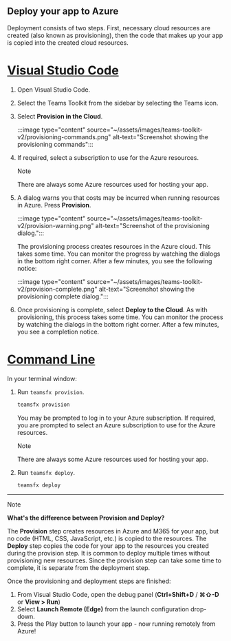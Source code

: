 ## Deploy your app to Azure

Deployment consists of two steps.  First, necessary cloud resources are created (also known as provisioning), then the code that makes up your app is copied into the created cloud resources.

# [Visual Studio Code](#tab/vscode)

1. Open Visual Studio Code.
1. Select the Teams Toolkit from the sidebar by selecting the Teams icon.
1. Select **Provision in the Cloud**.

   :::image type="content" source="~/assets/images/teams-toolkit-v2/provisioning-commands.png" alt-text="Screenshot showing the provisioning commands":::

1. If required, select a subscription to use for the Azure resources.

   > [!NOTE]
   > There are always some Azure resources used for hosting your app.

1. A dialog warns you that costs may be incurred when running resources in Azure.  Press **Provision**.

   :::image type="content" source="~/assets/images/teams-toolkit-v2/provision-warning.png" alt-text="Screenshot of the provisioning dialog.":::

   The provisioning process creates resources in the Azure cloud. This takes some time. You can monitor the progress by watching the dialogs in the bottom right corner. After a few minutes, you see the following notice:

   :::image type="content" source="~/assets/images/teams-toolkit-v2/provision-complete.png" alt-text="Screenshot showing the provisioning complete dialog.":::

1. Once provisioning is complete, select **Deploy to the Cloud**.  As with provisioning, this process takes some time.  You can monitor the process by watching the dialogs in the bottom right corner. After a few minutes, you see a completion notice.

# [Command Line](#tab/cli)

In your terminal window:

1. Run `teamsfx provision`.

   ``` bash
   teamsfx provision
   ```

   You may be prompted to log in to your Azure subscription. If required, you are prompted to select an Azure subscription to use for the Azure resources.

   > [!NOTE]
   > There are always some Azure resources used for hosting your app.

1. Run `teamsfx deploy`.

   ``` bash
   teamsfx deploy
   ```

---

> [!NOTE]
> **What's the difference between Provision and Deploy?**
>
> The **Provision** step creates resources in Azure and M365 for your app, but no code (HTML, CSS, JavaScript, etc.) is copied to the resources. The **Deploy** step copies the code for your app to the resources you created during the provision step. It is common to deploy multiple times without provisioning new resources. Since the provision step can take some time to complete, it is separate from the deployment step.

Once the provisioning and deployment steps are finished:

1. From Visual Studio Code, open the debug panel (**Ctrl+Shift+D** / **⌘⇧-D** or **View > Run**)
1. Select **Launch Remote (Edge)** from the launch configuration drop-down.
1. Press the Play button to launch your app - now running remotely from Azure!

